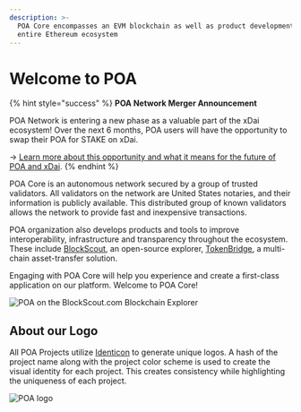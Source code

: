 ```yaml
---
description: >-
  POA Core encompasses an EVM blockchain as well as product development for the
  entire Ethereum ecosystem
---
```


# Welcome to POA

{% hint style="success" %}
**POA Network Merger Announcement**

POA Network is entering a new phase as a valuable part of the xDai ecosystem! Over the next 6 months, POA users will have the opportunity to swap their POA for STAKE on xDai.

\-> [Learn more about this opportunity and what it means for the future of POA and xDai](for-users/about-poa-token/poa-merger-and-stake-swap.md).
{% endhint %}

POA Core is an autonomous network secured by a group of trusted validators. All validators on the network are United States notaries, and their information is publicly available.  This distributed group of known validators allows the network to provide fast and inexpensive transactions.

POA organization also develops products and tools to improve interoperability, infrastructure and transparency throughout the ecosystem. These include [BlockScout](https://docs.blockscout.com), an open-source explorer, [TokenBridge](https://docs.tokenbridge.net), a multi-chain asset-transfer solution.

Engaging with POA Core will help you experience and create a first-class application on our platform. Welcome to POA Core!

![POA on the BlockScout.com Blockchain Explorer](.gitbook/assets/poa1.png)

## About our Logo

All POA Projects utilize [Identicon](http://identicon.net) to generate unique logos. A hash of the project name along with the project color scheme is used to create the visual identity for each project. This creates consistency while highlighting the uniqueness of each project.

![POA logo](.gitbook/assets/poa\_2.png)



